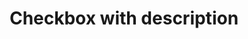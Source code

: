 ---
layout: pattern
categories: [patterns, checkbox]
title: Checkbox with description
type: [detail-page]
permalink: /patterns/checkbox/checkbox-with-description/
overview: Add descriptive text beneath the checkbox label.
description: |  
  This varation allows adding descriptive text beneath the checkbox label. Object can be mixed with the default [checkbox pattern](/patterns/checkbox/).
    
usa-link: "https://designsystem.digital.gov/components/checkbox/"

topic: Fruit
checkbox:
  - title: Apple
    description: Select apples
  - title: Blueberries
    description: Select blueberries
  - title: Strawberries
    description: Select strawberries
    disabled: true
yml: |
  
  topic: Select any historical figure
  checkbox:
  - title: Sojourner Truth
    description: This is optional text that can be used to describe the label in more detail
  - title: Frederick Douglass
    description: This is optional text that can be used to describe the label in more detail
  - title: Booker T. Washington
    description: This is optional text that can be used to describe the label in more detail
  - title: George Washington Carver
    description: This is optional text that can be used to describe the label in more detail
    disabled: true
    ###true -- disable checkbox

jekyll: |

  "{% include patterns/checkbox/checkbox-with-description.md %}"
#spec:

### Paths to view design and code... 
## designimg: can be used to show an image of the design until a coded version can be created. The htmlpath & csspath should be located in the pattens folder. Read more about creating coded components in /docs/creating-patterns 
# designimg: 
htmlpath: patterns/checkbox/checkbox-with-description.md
csspath: patterns/checkbox/index.scss
---